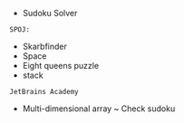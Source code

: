 
* Sudoku Solver
~~~
SPOJ:
~~~
- Skarbfinder
- Space
- Eight queens puzzle
- stack 
~~~
JetBrains Academy
~~~
- Multi-dimensional array ~ Check sudoku
